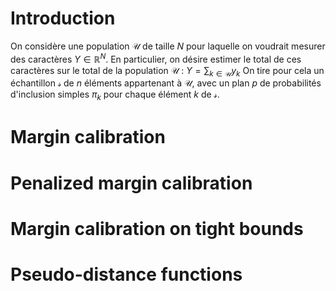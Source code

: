 
# Introduction

On considère une population $\mathcal{U}$ de taille $N$ pour laquelle on voudrait mesurer des caractères $Y \in \mathbb{R}^N$. En particulier, on désire estimer le total de ces caractères sur le total de la population $\mathcal{U}$ : $Y = \sum_{k \in \mathcal{U}} y_{k}$
On tire pour cela un échantillon $\mathcal{s}$ de $n$ éléments appartenant à $\mathcal{U}$, avec un plan $p$ de probabilités d'inclusion simples $\pi_{k}$ pour chaque élément $k$ de $\mathcal{s}$.

# Margin calibration

# Penalized margin calibration

# Margin calibration on tight bounds

# Pseudo-distance functions
